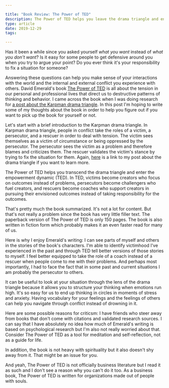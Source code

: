 ```yaml
---

title: "Book Review: The Power of TED"
description: The Power of TED helps you leave the drama triangle and enter the empowerment dynamic.
type: article
date: 2019-12-29
tags:

---
```


Has it been a while since you asked yourself *what you want* instead of *what you don't want*? Is it easy for some people to get defensive around you when you try to argue your point? Do you ever think it's your responsibility to fix a situation for someone?

Answering these questions can help you make sense of your interactions with the world and the internal and external conflict you experience with others. David Emerald's book [The Power of TED](https://www.amazon.com/POWER-TED-EMPOWERMENT-DYNAMIC-Anniversary/dp/0996871802) is all about the tension in our personal and professional lives that direct us to destructive patterns of thinking and behavior. I came across the book when I was doing research for [a post about the Karpman drama triangle](/posts/the-drama-triangle/). In this post I'm hoping to write some of my thoughts about the book in order to help you figure out if you want to pick up the book for yourself or not.

Let's start with a brief introduction to the Karpman drama triangle. In Karpman drama triangle, people in conflict take the roles of a victim, a persecutor, and a rescuer in order to deal with tension. The victim sees themselves  as a victim of circumstance or being oppressed by the persecutor. The persecutor sees the victim as a problem and therefore blames and criticizes them. The rescuer validates the victim's stance by trying to fix the situation for them. Again, [here](/posts/the-drama-triangle/) is a link to my post about the drama triangle if you want to learn more.

The Power of TED helps you transcend the drama triangle and enter the empowerment dynamic (TED). In TED, victims become creators who focus on outcomes instead of problems, persecutors become challengers who fuel creators, and rescuers become coaches who support creators in pursuing their envisioned outcomes instead of taking responsibility for the outcomes.

That's pretty much the book summarized. It's not a lot for content. But that's not really a problem since the book has very little filler text. The paperback version of The Power of TED is only 150 pages. The book is also written in fiction form which probably makes it an even faster read for many of us.

Here is why I enjoy Emerald's writing: I can see parts of myself and others in the stories of the book's characters. I'm able to identify victimhood I've experienced in the past and through TED tell better versions of those stories to myself. I feel better equipped to take the role of a coach instead of a rescuer when people come to me with their problems. And perhaps most importantly, I had to face the fact that in some past and current situations I am probably the persecutor to others.

It can be useful to look at your situation through the lens of the drama triangle because it allows you to structure your thinking when emotions run high. It's so easy for us to end up thinking in circles in moments of stress and anxiety. Having vocabulary for your feelings and the feelings of others can help you navigate through conflict instead of drowning in it.

Here are some possible reasons for criticsm: I have friends who steer away from books that don't come with citations and validated research sources. I can say that I have absolutely no idea how much of Emerald's writing is based on psychological research but I'm also not really worried about that. Consider The Power of TED as a tool for meditation and self-reflection, not as a guide for life.

In addition, the book is not heavy with spirituality but it also doesn't shy away from it. That might be an issue for you.

And yeah, The Power of TED is not officially business literature but I read it as such and I don't see a reason why you can't do it too. As a business book, The Power of TED is written for organizations made out of people with souls.
